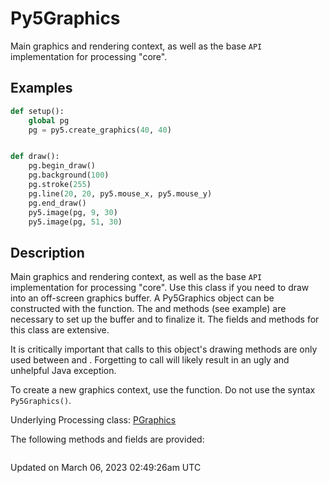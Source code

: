 # Py5Graphics

Main graphics and rendering context, as well as the base `API` implementation for processing "core".

## Examples

<div class="example-table">

<div class="example-row"><div class="example-cell-image">

</div><div class="example-cell-code">

```python
def setup():
    global pg
    pg = py5.create_graphics(40, 40)


def draw():
    pg.begin_draw()
    pg.background(100)
    pg.stroke(255)
    pg.line(20, 20, py5.mouse_x, py5.mouse_y)
    pg.end_draw()
    py5.image(pg, 9, 30)
    py5.image(pg, 51, 30)
```

</div></div>

</div>

## Description

Main graphics and rendering context, as well as the base `API` implementation for processing "core". Use this class if you need to draw into an off-screen graphics buffer. A Py5Graphics object can be constructed with the [](sketch_create_graphics) function. The [](py5graphics_begin_draw) and [](py5graphics_end_draw) methods (see example) are necessary to set up the buffer and to finalize it. The fields and methods for this class are extensive.

It is critically important that calls to this object's drawing methods are only used between [](py5graphics_begin_draw) and [](py5graphics_end_draw). Forgetting to call [](py5graphics_begin_draw) will likely result in an ugly and unhelpful Java exception.

To create a new graphics context, use the [](sketch_create_graphics) function. Do not use the syntax `Py5Graphics()`.

Underlying Processing class: [PGraphics](https://processing.org/reference/PGraphics.html)

The following methods and fields are provided:

```{include} include_py5graphics.md
```

Updated on March 06, 2023 02:49:26am UTC
